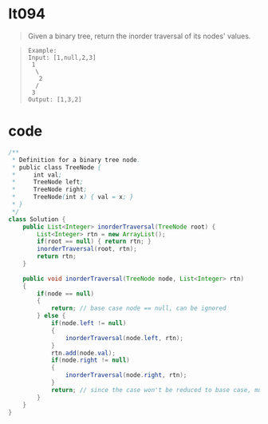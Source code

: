 # lt094
>Given a binary tree, return the inorder traversal of its nodes' values.

>     Example:
>     Input: [1,null,2,3]
>      1
>       \
>        2
>       /
>      3
>     Output: [1,3,2]

# code
```Java
/**
 * Definition for a binary tree node.
 * public class TreeNode {
 *     int val;
 *     TreeNode left;
 *     TreeNode right;
 *     TreeNode(int x) { val = x; }
 * }
 */
class Solution {
    public List<Integer> inorderTraversal(TreeNode root) {
        List<Integer> rtn = new ArrayList();
        if(root == null) { return rtn; }
        inorderTraversal(root, rtn);
        return rtn;
    }
    
    public void inorderTraversal(TreeNode node, List<Integer> rtn) 
    {
        if(node == null) 
        {
            return; // base case node == null, can be ignored
        } else {
            if(node.left != null) 
            {
                inorderTraversal(node.left, rtn);
            }
            rtn.add(node.val);
            if(node.right != null) 
            {
                inorderTraversal(node.right, rtn);
            }
            return; // since the case won't be reduced to base case, must return here
        }
    }
}
```